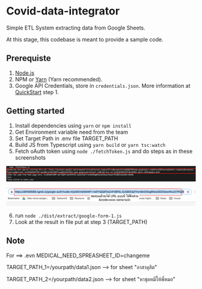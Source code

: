 # Covid-data-integrator

Simple ETL System extracting data from Google Sheets.

At this stage, this codebase is meant to provide a sample code.

## Prerequiste

1. [Node.js](https://nodejs.org/en/)
2. NPM or [Yarn](https://yarnpkg.com/) (Yarn recommended).
3. Google API Credentials, store in `credentials.json`. More information at [QuickStart](https://developers.google.com/sheets/api/quickstart/nodejs) step 1.

## Getting started

1. Install dependencies using `yarn` or `npm install`
2. Get Environment variable need from the team
3. Set Target Path in .env file TARGET_PATH
4. Build JS from Typescript using `yarn build` or `yarn tsc:watch`
5. Fetch oAuth token using `node ./fetchToken.js` and do steps as in these screenshots

![1](/resources/fetch-token-1.png)

![2](/resources/fetch-token-2.png)

6. run `node ./dist/extract/google-form-1.js`
7. Look at the result in file put at step 3 (TARGET_PATH)

## Note 
For ==> .evn
MEDICAL_NEED_SPREASHEET_ID=changeme

TARGET_PATH_1=/yourpath/data1.json --> for sheet "อาสาดุสิต"

TARGET_PATH_2=/yourpath/data2.json --> for sheet "หาชุดหมีให้พี่หมอ"

